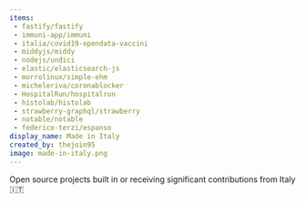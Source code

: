 ```yaml
---
items:
 - fastify/fastify
 - immuni-app/immuni
 - italia/covid19-opendata-vaccini
 - middyjs/middy
 - nodejs/undici
 - elastic/elasticsearch-js
 - morrolinux/simple-ehm
 - micheleriva/coronablocker
 - HospitalRun/hospitalrun
 - histolab/histolab
 - strawberry-graphql/strawberry
 - notable/notable
 - federico-terzi/espanso
display_name: Made in Italy
created_by: thejoin95
image: made-in-italy.png
---
```

Open source projects built in or receiving significant contributions from Italy :it:
